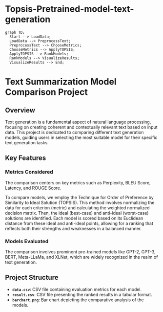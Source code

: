# Topsis-Pretrained-model-text-generation

```mermaid
graph TD;
  Start --> LoadData;
  LoadData --> PreprocessText;
  PreprocessText --> ChooseMetrics;
  ChooseMetrics --> ApplyTOPSIS;
  ApplyTOPSIS --> RankModels;
  RankModels --> VisualizeResults;
  VisualizeResults --> End;
```

# Text Summarization Model Comparison Project

## Overview

Text generation is a fundamental aspect of natural language processing, focusing on creating coherent and contextually relevant text based on input data. This project is dedicated to comparing different text generation models, guiding users in selecting the most suitable model for their specific text generation tasks.

## Key Features

### Metrics Considered

The comparison centers on key metrics such as Perplexity, BLEU Score, Latency, and ROUGE Score. 

To compare models, we employ the Technique for Order of Preference by Similarity to Ideal Solution (TOPSIS). This method involves normalizing the data for each criterion (metric) and calculating the weighted normalized decision matrix. Then, the ideal (best-case) and anti-ideal (worst-case) solutions are identified. Each model is scored based on its Euclidean distance from these ideal and anti-ideal points, allowing for a ranking that reflects both their strengths and weaknesses in a balanced manner.

### Models Evaluated

The comparison involves prominent pre-trained models like GPT-2, GPT-3, BERT, Meta-LLaMa, and XLNet, which are widely recognized in the realm of text generation.

## Project Structure

- **`data.csv`**: CSV file containing evaluation metrics for each model.
- **`result.csv`**: CSV file presenting the ranked results in a tabular format.
- **`barchart.png`**: Bar chart depicting the comparative analysis of the models.



